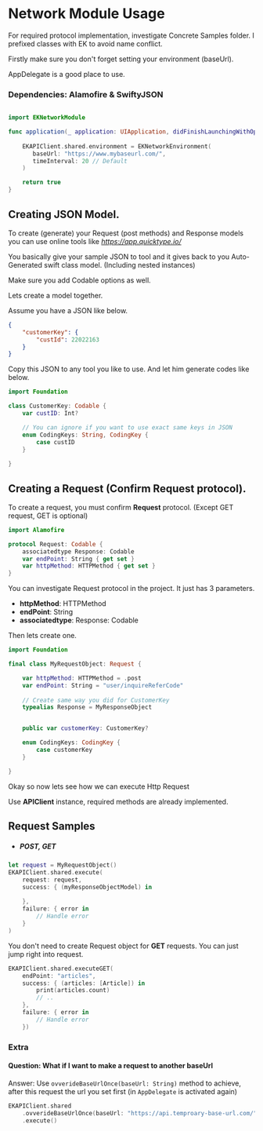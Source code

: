 # Network Module Usage

For required protocol implementation, investigate Concrete Samples folder.
I prefixed classes with EK to avoid name conflict.

Firstly make sure you don't forget setting your environment (baseUrl). 

AppDelegate is a good place to use.

### Dependencies: Alamofire & SwiftyJSON

```swift

import EKNetworkModule

func application(_ application: UIApplication, didFinishLaunchingWithOptions launchOptions: [UIApplication.LaunchOptionsKey: Any]?) -> Bool {
        
    EKAPIClient.shared.environment = EKNetworkEnvironment(
       baseUrl: "https://www.mybaseurl.com/",
       timeInterval: 20 // Default
    )

    return true
}
```

## Creating JSON Model.

To create (generate) your Request (post methods) and Response models you can use online tools like *https://app.quicktype.io/*

You basically give your sample JSON to tool and it gives back to you Auto-Generated swift class model. (Including nested instances)

Make sure you add Codable options as well.

Lets create a model together.

Assume you have a JSON like below.

```json
{
    "customerKey": {
        "custId": 22022163
    }
}
```
Copy this JSON to any tool you like to use. And let him generate codes like below.

```swift
import Foundation

class CustomerKey: Codable {
    var custID: Int?

    // You can ignore if you want to use exact same keys in JSON
    enum CodingKeys: String, CodingKey {
        case custID 
    }
    
}
```

## Creating a Request (Confirm Request protocol).

To create a request, you must confirm **Request** protocol. (Except GET request, GET is optional)

```swift
import Alamofire

protocol Request: Codable {
    associatedtype Response: Codable
    var endPoint: String { get set }
    var httpMethod: HTTPMethod { get set }
}
```

You can investigate Request protocol in the project. It just has 3 parameters.

* **httpMethod**: HTTPMethod
* **endPoint**: String
* **associatedtype**: Response: Codable

Then lets create one.

```swift
import Foundation

final class MyRequestObject: Request {

    var httpMethod: HTTPMethod = .post
    var endPoint: String = "user/inquireReferCode"
    
    // Create same way you did for CustomerKey
    typealias Response = MyResponseObject 


    public var customerKey: CustomerKey?

    enum CodingKeys: CodingKey {
        case customerKey
    }

}
```

Okay so now lets see how we can execute Http Request

Use **APIClient** instance, required methods are already implemented.

## Request Samples

* ##### POST, GET

```swift
let request = MyRequestObject()
EKAPIClient.shared.execute(
    request: request,
    success: { (myResponseObjectModel) in
        
    },
    failure: { error in
        // Handle error
    }
)
```

You don't need to create Request object for **GET** requests. 
You can just jump right into request.

```swift
EKAPIClient.shared.executeGET(
    endPoint: "articles", 
    success: { (articles: [Article]) in
        print(articles.count)
        // ..
    }, 
    failure: { error in
        // Handle error
    })
```


### Extra

#### Question: What if I want to make a request to another baseUrl

Answer: Use `ovverideBaseUrlOnce(baseUrl: String)` method to achieve, after this request the url you set first (in `AppDelegate` is activated again)

```swift
EKAPIClient.shared
    .ovverideBaseUrlOnce(baseUrl: "https://api.temproary-base-url.com/")
    .execute()
```

